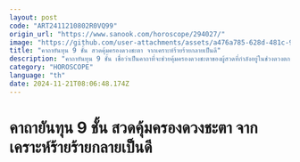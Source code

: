 ```yaml
---
layout: post
code: "ART2411210802R0VQ99"
origin_url: "https://www.sanook.com/horoscope/294027/"
image: "https://github.com/user-attachments/assets/a476a785-628d-481c-9189-d0af18cbe38b"
title: "คาถายันทุน 9 ชั้น สวดคุ้มครองดวงชะตา จากเคราะห์ร้ายร้ายกลายเป็นดี"
description: "คาถายันทุน 9 ชั้น เชื่อว่าเป็นคาถาที่จะช่วยคุ้มครองดวงชะตาของผู้สวดที่กำลังอยู่ในช่วงดวงตก ฝันร้าย พ้นจากเคราะห์ร้าย ให้กลายเป็นดี และคุ้มครองจากภัยอันตรายต่าง ๆ "
category: "HOROSCOPE"
language: "th"
date: 2024-11-21T08:06:48.174Z
---
```


# คาถายันทุน 9 ชั้น สวดคุ้มครองดวงชะตา จากเคราะห์ร้ายร้ายกลายเป็นดี